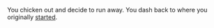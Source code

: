 You chicken out and decide to run away. You dash back to where you originally [started](https://github.com/abdelk7344/adventure-story-project/blob/master/maze/home.md). 